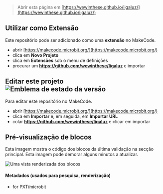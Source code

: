 
> Abrir esta página em [https://wewinthese.github.io/ligaluz/](https://wewinthese.github.io/ligaluz/)

## Utilizar como Extensão

Este repositório pode ser adicionado como uma **extensão** no MakeCode.

* abrir [https://makecode.microbit.org/](https://makecode.microbit.org/)
* clica em **Novo Projeto**
* clica em **Extensões** sob o menu de definições
* procurar um **https://github.com/wewinthese/ligaluz** e importar

## Editar este projeto ![Emblema de estado da versão](https://github.com/wewinthese/ligaluz/workflows/MakeCode/badge.svg)

Para editar este repositório no MakeCode.

* abrir [https://makecode.microbit.org/](https://makecode.microbit.org/)
* clica em **Importar** e, em seguida, em **Importar URL**
* colar **https://github.com/wewinthese/ligaluz** e clicar em importar

## Pré-visualização de blocos

Esta imagem mostra o código dos blocos da última validação na secção principal.
Esta imagem pode demorar alguns minutos a atualizar.

![Uma vista renderizada dos blocos](https://github.com/wewinthese/ligaluz/raw/master/.github/makecode/blocks.png)

#### Metadados (usados para pesquisa, renderização)

* for PXT/microbit
<script src="https://makecode.com/gh-pages-embed.js"></script><script>makeCodeRender("{{ site.makecode.home_url }}", "{{ site.github.owner_name }}/{{ site.github.repository_name }}");</script>

